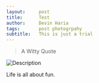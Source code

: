 ```yaml
---
layout:     post
title:      Test
author:     Devin Haria
tags: 		post photogrpahy
subtitle:  	This is just a trial  
---
```

<!-- Start Writing Below in Markdown -->

> A Witty Quote

![Description](http://devinharia.github.io/blog/img/home-bg.jpg)

Life is all about fun.


